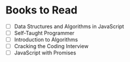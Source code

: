 # Books to Read

- [ ] Data Structures and Algorithms in JavaScript
- [ ] Self-Taught Programmer
- [ ] Introduction to Algorithms
- [ ] Cracking the Coding Interview
- [ ] JavaScript with Promises
